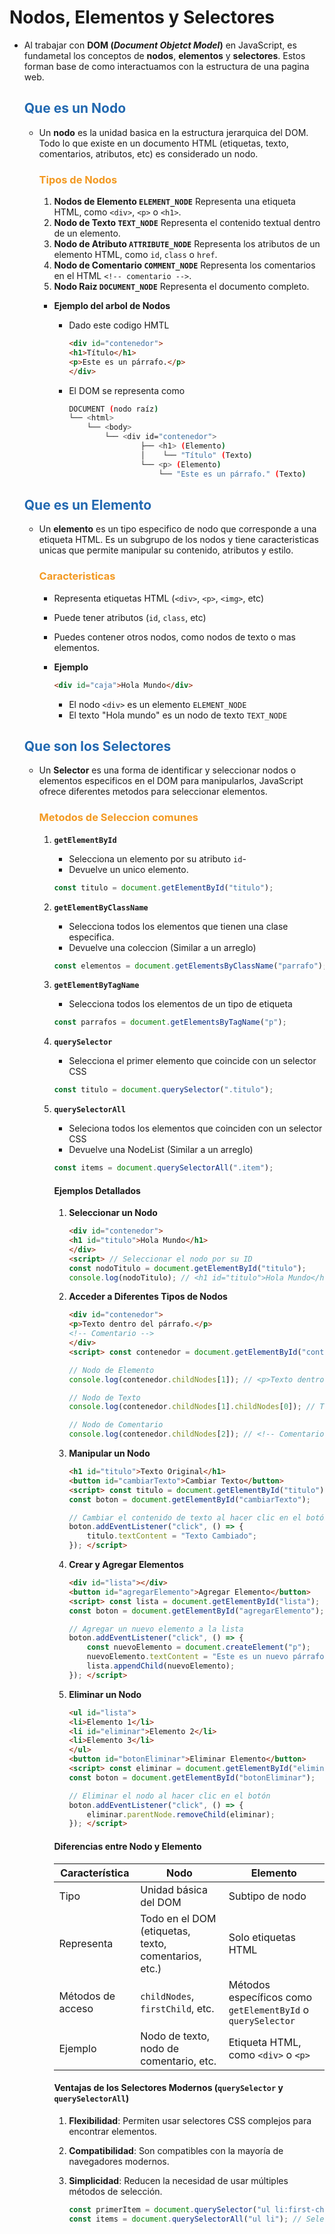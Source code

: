 # Nodos, Elementos  y Selectores

* Al trabajar con **DOM (*Document Objetct Model*)** en JavaScript, es fundametal los conceptos de **nodos**, **elementos** y **selectores**. Estos forman base de como interactuamos con la estructura de una pagina web.

    ## <span style="color:#2168b0">Que es un Nodo</span>
    
    * Un **nodo** es la unidad basica en la estructura jerarquica del DOM. Todo lo que existe en un documento HTML (etiquetas, texto, comentarios, atributos, etc) es considerado un nodo.
    

        ### <span style="color:#f39921">Tipos de Nodos</span>
        
        1. **Nodos de Elemento `ELEMENT_NODE`** Representa una etiqueta HTML, como `<div>`, `<p>` o `<h1>`.
        2. **Nodo de Texto `TEXT_NODE`** Representa el contenido textual dentro de un elemento.
        3. **Nodo de Atributo `ATTRIBUTE_NODE`** Representa los atributos de un elemento HTML, como `id`, `class` o `href`.
        4. **Nodo de Comentario `COMMENT_NODE`** Representa los comentarios en el HTML `<!-- comentario -->`.
        5. **Nodo Raiz `DOCUMENT_NODE`** Representa el documento completo.
        
        * **Ejemplo del arbol de Nodos** 
        
            * Dado este codigo HMTL
            
                ```html
                <div id="contenedor">
                <h1>Título</h1>
                <p>Este es un párrafo.</p>
                </div>
                ```

            * El DOM se representa como
            
                ```bash
                DOCUMENT (nodo raíz)
                └── <html>
                    └── <body>
                        └── <div id="contenedor">
                                ├── <h1> (Elemento)
                                │    └── "Título" (Texto)
                                └── <p> (Elemento)
                                    └── "Este es un párrafo." (Texto)
                ```


    ## <span style="color:#2168b0">Que es un Elemento</span>
    
    * Un **elemento** es un tipo especifico de nodo que corresponde a una etiqueta HTML. Es un subgrupo de los nodos y tiene  caracteristicas unicas que permite manipular su contenido, atributos y estilo.
    
        ### <span style="color:#f39921">Caracteristicas</span>
        
        * Representa etiquetas HTML (`<div>`, `<p>`, `<img>`, etc)
        * Puede tener atributos (`id`, `class`, etc)
        * Puedes contener otros nodos, como nodos de texto o mas elementos.
        
        * **Ejemplo**
        
            ```html
            <div id="caja">Hola Mundo</div>
            ```
            * El nodo `<div>` es un elemento `ELEMENT_NODE`
            * El texto "Hola mundo" es un nodo de texto `TEXT_NODE`
            

    ## <span style="color:#2168b0">Que son los Selectores</span>
    
    * Un **Selector** es una forma de identificar y seleccionar nodos o elementos especificos en el DOM para manipularlos, JavaScript ofrece diferentes metodos para seleccionar elementos.
    
        ### <span style="color:#f39921">Metodos de Seleccion comunes</span>
        
        1. **`getElementById`**
              
            * Selecciona un elemento por su atributo `id`-
            * Devuelve un unico elemento.
            
            ```javascript
            const titulo = document.getElementById("titulo");
            ```
        2. **`getElementByClassName`**
        
            * Selecciona todos los elementos que tienen una clase especifica.
            * Devuelve una coleccion (Similar a un arreglo)
            
            ```javascript
            const elementos = document.getElementsByClassName("parrafo");
            ```

        3. **`getElementByTagName`**
        
            * Selecciona todos los elementos de un tipo de etiqueta
            
            ```javascript
            const parrafos = document.getElementsByTagName("p");
            ```
        4. **`querySelector`** 
        
            * Selecciona el primer elemento que coincide con un  selector CSS
            
            ```javascript
            const titulo = document.querySelector(".titulo");
            ```
        5. **`querySelectorAll`**
        
            * Seleciona todos los elementos que coinciden con un selector CSS
            * Devuelve una NodeList (Similar a un arreglo)
            
            ```javascript
            const items = document.querySelectorAll(".item");
            ```

            #### Ejemplos Detallados
    

            1. **Seleccionar un Nodo**

                ```html
                <div id="contenedor">
                <h1 id="titulo">Hola Mundo</h1>
                </div>
                <script> // Seleccionar el nodo por su ID
                const nodoTitulo = document.getElementById("titulo");
                console.log(nodoTitulo); // <h1 id="titulo">Hola Mundo</h1> </script>
                ```
            2. **Acceder a Diferentes Tipos de Nodos**

                ```html
                <div id="contenedor">
                <p>Texto dentro del párrafo.</p>
                <!-- Comentario -->
                </div>
                <script> const contenedor = document.getElementById("contenedor");

                // Nodo de Elemento
                console.log(contenedor.childNodes[1]); // <p>Texto dentro del párrafo.</p>

                // Nodo de Texto
                console.log(contenedor.childNodes[1].childNodes[0]); // Texto dentro del párrafo.

                // Nodo de Comentario
                console.log(contenedor.childNodes[2]); // <!-- Comentario --> </script>
                ```


            3. **Manipular un Nodo**

                ```html
                <h1 id="titulo">Texto Original</h1>
                <button id="cambiarTexto">Cambiar Texto</button>
                <script> const titulo = document.getElementById("titulo");
                const boton = document.getElementById("cambiarTexto");

                // Cambiar el contenido de texto al hacer clic en el botón
                boton.addEventListener("click", () => {
                    titulo.textContent = "Texto Cambiado";
                }); </script>
                ```


            4. **Crear y Agregar Elementos**

                ```html
                <div id="lista"></div>
                <button id="agregarElemento">Agregar Elemento</button>
                <script> const lista = document.getElementById("lista");
                const boton = document.getElementById("agregarElemento");

                // Agregar un nuevo elemento a la lista
                boton.addEventListener("click", () => {
                    const nuevoElemento = document.createElement("p");
                    nuevoElemento.textContent = "Este es un nuevo párrafo.";
                    lista.appendChild(nuevoElemento);
                }); </script>
                ```


            5. **Eliminar un Nodo**

                ```html
                <ul id="lista">
                <li>Elemento 1</li>
                <li id="eliminar">Elemento 2</li>
                <li>Elemento 3</li>
                </ul>
                <button id="botonEliminar">Eliminar Elemento</button>
                <script> const eliminar = document.getElementById("eliminar");
                const boton = document.getElementById("botonEliminar");

                // Eliminar el nodo al hacer clic en el botón
                boton.addEventListener("click", () => {
                    eliminar.parentNode.removeChild(eliminar);
                }); </script>
                ```
            #### Diferencias entre Nodo y Elemento
            

            | **Característica** |                       **Nodo**                       |                        **Elemento**                         |
            | ------------------ | ---------------------------------------------------- | ----------------------------------------------------------- |
            | Tipo               | Unidad básica del DOM                                | Subtipo de nodo                                             |
            | Representa         | Todo en el DOM (etiquetas, texto, comentarios, etc.) | Solo etiquetas HTML                                         |
            | Métodos de acceso  | `childNodes`, `firstChild`, etc.                     | Métodos específicos como `getElementById` o `querySelector` |
            | Ejemplo            | Nodo de texto, nodo de comentario, etc.              | Etiqueta HTML, como `<div>` o `<p>`                         |
            

            #### Ventajas de los Selectores Modernos (`querySelector` y `querySelectorAll`)
            
            1.  **Flexibilidad**: Permiten usar selectores CSS complejos para encontrar elementos.
            2.  **Compatibilidad**: Son compatibles con la mayoría de navegadores modernos.
            3.  **Simplicidad**: Reducen la necesidad de usar múltiples métodos de selección.

                ```javascript
                const primerItem = document.querySelector("ul li:first-child"); // Selecciona el primer <li>
                const items = document.querySelectorAll("ul li"); // Selecciona todos los <li>
                ```

